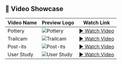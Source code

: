 ## 🎥 Video Showcase

| Video Name     | Preview Logo | Watch Link |
|----------------|--------------|------------|
| Pottery        | ![Pottery](https://img.icons8.com/color/48/pottery.png) | [▶ Watch Video](https://storage.googleapis.com/generativeai-downloads/videos/Pottery.mp4) |
| Trailcam       | ![Trailcam](https://img.icons8.com/color/48/wildlife.png) | [▶ Watch Video](https://storage.googleapis.com/generativeai-downloads/videos/Jukin_Trailcam_Videounderstanding.mp4) |
| Post-its       | ![Post-its](https://img.icons8.com/color/48/sticky-notes.png) | [▶ Watch Video](https://storage.googleapis.com/generativeai-downloads/videos/post_its.mp4) |
| User Study     | ![User Study](https://img.icons8.com/color/48/user-group-man-man.png) | [▶ Watch Video](https://storage.googleapis.com/generativeai-downloads/videos/user_study.mp4) |

